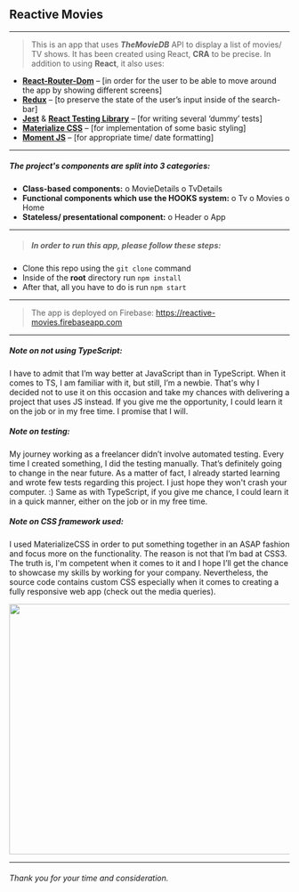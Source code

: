 ## Reactive Movies

---

> This is an app that uses **_TheMovieDB_** API to display a list of movies/ TV shows.
> It has been created using React, **CRA** to be precise.
> In addition to using **React**, it also uses:

- [**React-Router-Dom**](https://reactrouter.com/web/guides/quick-start) – [in order for the user to be able to move around the app by showing different screens]
- [**Redux**](https://react-redux.js.org) – [to preserve the state of the user’s input inside of the search-bar]
- [**Jest**](https://jestjs.io) & [**React Testing Library**](https://testing-library.com/) – [for writing several ‘dummy’ tests]
- [**Materialize CSS**](https://materializecss.com/) – [for implementation of some basic styling]
- [**Moment JS**](https://momentjs.com/) – [for appropriate time/ date formatting]

---

##### The project's components are split into 3 categories:

- **Class-based components:**
  o MovieDetails
  o TvDetails
- **Functional components which use the HOOKS system:**
  o Tv
  o Movies
  o Home
- **Stateless/ presentational component:**
  o Header
  o App

---

> ##### In order to run this app, please follow these steps:

- Clone this repo using the `git clone` command
- Inside of the **root** directory run `npm install`
- After that, all you have to do is run `npm start`

---

> The app is deployed on Firebase:
> https://reactive-movies.firebaseapp.com

---

##### Note on not using TypeScript:

I have to admit that I’m way better at JavaScript than in TypeScript. When it comes to TS, I am familiar with it, but still, I’m a newbie. That's why I decided not to use it on this occasion and take my chances with delivering a project that uses JS instead. If you give me the opportunity, I could learn it on the job or in my free time. I promise that I will.

##### Note on testing:

My journey working as a freelancer didn’t involve automated testing. Every time I created something, I did the testing manually. That’s definitely going to change in the near future. As a matter of fact, I already started learning and wrote few tests regarding this project. I just hope they won't crash your computer. :) Same as with TypeScript, if you give me chance, I could learn it in a quick manner, either on the job or in my free time.

##### Note on CSS framework used:

I used MaterializeCSS in order to put something together in an ASAP fashion and focus more on the functionality. The reason is not that I’m bad at CSS3. The truth is, I'm competent when it comes to it and I hope I’ll get the chance to showcase my skills by working for your company. Nevertheless, the source code contains custom CSS especially when it comes to creating a fully responsive web app (check out the media queries).

<img src="https://github.com/BiggaHD/rubicon-movies/blob/master/final.jpg" height="450" width="600">

---

###### Thank you for your time and consideration.
